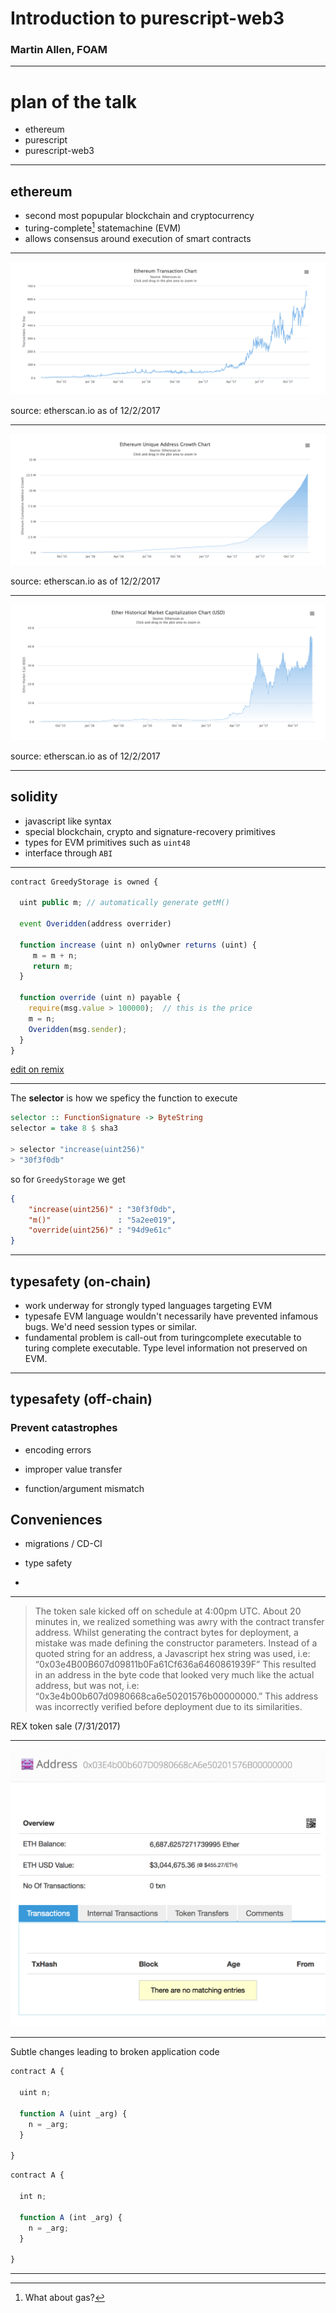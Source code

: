 # Introduction to purescript-web3

### Martin Allen, FOAM

---

# plan of the talk

* ethereum
* purescript
* purescript-web3

---

## ethereum
- second most popupular blockchain and cryptocurrency
- turing-complete[^0] statemachine (EVM)
- allows consensus around execution of smart contracts

[^0]: What about gas?

---

![Ethereum transactions over time](images/txs.png)

source: etherscan.io as of 12/2/2017

---

![Unique transactions over time](images/addresses.png)

source: etherscan.io as of 12/2/2017

---

![Ethereum market cap over time](images/marketcap.png)

source: etherscan.io as of 12/2/2017

---

## solidity
- javascript like syntax
- special blockchain, crypto and signature-recovery primitives
- types for EVM primitives such as `uint48`
- interface through `ABI`

---

```javascript
contract GreedyStorage is owned {
  
  uint public m; // automatically generate getM()
  
  event Overidden(address overrider)
  
  function increase (uint n) onlyOwner returns (uint) {
     m = m + n;
     return m;
  }
  
  function override (uint n) payable {
    require(msg.value > 100000);  // this is the price
    m = n;
    Overidden(msg.sender);
  }
}
```

[edit on remix](https://ethereum.github.io/browser-solidity/#version=soljson-v0.4.19+commit.c4cbbb05.js&optimize=undefined&gist=a90b20b6df66c98f7af2f912952d2b7d)

---

The **selector** is how we speficy the function to execute

```haskell
selector :: FunctionSignature -> ByteString
selector = take 8 $ sha3

> selector "increase(uint256)"
> "30f3f0db"
```

so for `GreedyStorage` we get

```json
{
    "increase(uint256)" : "30f3f0db",
    "m()"               : "5a2ee019",
    "override(uint256)" : "94d9e61c"
}
```

---

## typesafety (on-chain)
- work underway for strongly typed languages targeting EVM
- typesafe EVM language wouldn't necessarily have prevented infamous bugs. We'd need session types or similar.
- fundamental problem is call-out from turingcomplete executable to turing complete executable. Type level information not preserved on EVM.

---

## typesafety (off-chain)

### Prevent catastrophes

- encoding errors
  
- improper value transfer

- function/argument mismatch

## Conveniences

- migrations / CD-CI

- type safety
- 
---

> The token sale kicked off on schedule at 4:00pm UTC. About 20 minutes in, we realized something was awry with the contract transfer address. Whilst generating the contract bytes for deployment, a mistake was made defining the constructor parameters. Instead of a quoted string for an address, a Javascript hex string was used, i.e: “0x03e4B00B607d09811b0Fa61Cf636a6460861939F”
This resulted in an address in the byte code that looked very much like the actual address, but was not, i.e: “0x3e4b00b607d0980668ca6e50201576b00000000.” This address was incorrectly verified before deployment due to its similarities.

REX token sale (7/31/2017)

---

![100%](images/rex.png)

---
Subtle changes leading to broken application code

```javascript
contract A {
  
  uint n;
  
  function A (uint _arg) {
    n = _arg;
  }
  
}
```

```javascript
contract A {

  int n;
  
  function A (int _arg) {
    n = _arg;
  }
  
}
```

---
